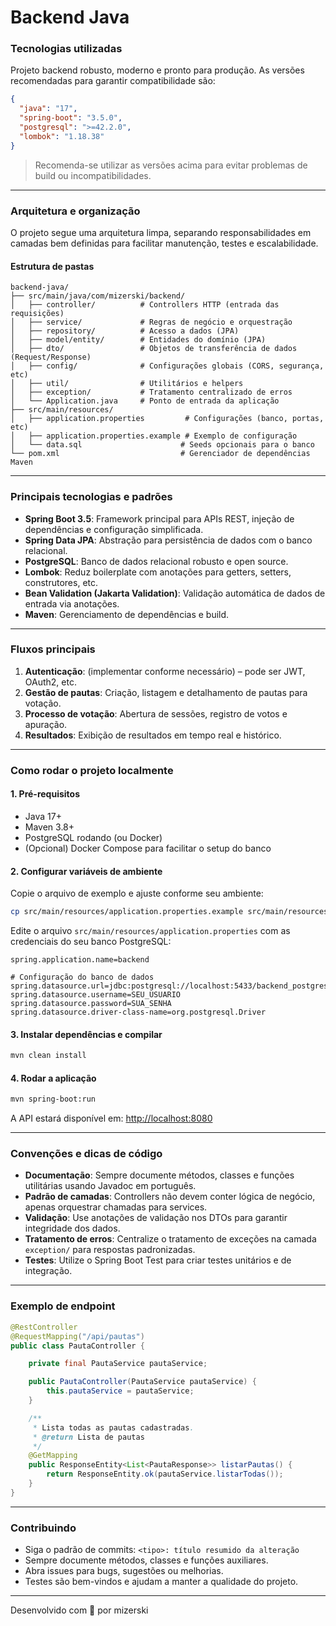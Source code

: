 # Backend Java

### Tecnologias utilizadas

Projeto backend robusto, moderno e pronto para produção. As versões recomendadas para garantir compatibilidade são:

```json
{
  "java": "17",
  "spring-boot": "3.5.0",
  "postgresql": ">=42.2.0",
  "lombok": "1.18.38"
}
```

> Recomenda-se utilizar as versões acima para evitar problemas de build ou incompatibilidades.

---

### Arquitetura e organização

O projeto segue uma arquitetura limpa, separando responsabilidades em camadas bem definidas para facilitar manutenção, testes e escalabilidade.

#### Estrutura de pastas

```
backend-java/
├── src/main/java/com/mizerski/backend/
│   ├── controller/          # Controllers HTTP (entrada das requisições)
│   ├── service/             # Regras de negócio e orquestração
│   ├── repository/          # Acesso a dados (JPA)
│   ├── model/entity/        # Entidades do domínio (JPA)
│   ├── dto/                 # Objetos de transferência de dados (Request/Response)
│   ├── config/              # Configurações globais (CORS, segurança, etc)
│   ├── util/                # Utilitários e helpers
│   ├── exception/           # Tratamento centralizado de erros
│   └── Application.java     # Ponto de entrada da aplicação
├── src/main/resources/
│   ├── application.properties         # Configurações (banco, portas, etc)
│   ├── application.properties.example # Exemplo de configuração
│   └── data.sql                      # Seeds opcionais para o banco
└── pom.xml                           # Gerenciador de dependências Maven
```

---

### Principais tecnologias e padrões

- **Spring Boot 3.5**: Framework principal para APIs REST, injeção de dependências e configuração simplificada.
- **Spring Data JPA**: Abstração para persistência de dados com o banco relacional.
- **PostgreSQL**: Banco de dados relacional robusto e open source.
- **Lombok**: Reduz boilerplate com anotações para getters, setters, construtores, etc.
- **Bean Validation (Jakarta Validation)**: Validação automática de dados de entrada via anotações.
- **Maven**: Gerenciamento de dependências e build.

---

### Fluxos principais

1. **Autenticação**: (implementar conforme necessário) – pode ser JWT, OAuth2, etc.
2. **Gestão de pautas**: Criação, listagem e detalhamento de pautas para votação.
3. **Processo de votação**: Abertura de sessões, registro de votos e apuração.
4. **Resultados**: Exibição de resultados em tempo real e histórico.

---

### Como rodar o projeto localmente

#### 1. Pré-requisitos

- Java 17+
- Maven 3.8+
- PostgreSQL rodando (ou Docker)
- (Opcional) Docker Compose para facilitar o setup do banco

#### 2. Configurar variáveis de ambiente

Copie o arquivo de exemplo e ajuste conforme seu ambiente:

```bash
cp src/main/resources/application.properties.example src/main/resources/application.properties
```

Edite o arquivo `src/main/resources/application.properties` com as credenciais do seu banco PostgreSQL:

```properties
spring.application.name=backend

# Configuração do banco de dados
spring.datasource.url=jdbc:postgresql://localhost:5433/backend_postgres
spring.datasource.username=SEU_USUARIO
spring.datasource.password=SUA_SENHA
spring.datasource.driver-class-name=org.postgresql.Driver
```

#### 3. Instalar dependências e compilar

```bash
mvn clean install
```

#### 4. Rodar a aplicação

```bash
mvn spring-boot:run
```

A API estará disponível em: [http://localhost:8080](http://localhost:8080)

---

### Convenções e dicas de código

- **Documentação**: Sempre documente métodos, classes e funções utilitárias usando Javadoc em português.
- **Padrão de camadas**: Controllers não devem conter lógica de negócio, apenas orquestrar chamadas para services.
- **Validação**: Use anotações de validação nos DTOs para garantir integridade dos dados.
- **Tratamento de erros**: Centralize o tratamento de exceções na camada `exception/` para respostas padronizadas.
- **Testes**: Utilize o Spring Boot Test para criar testes unitários e de integração.

---

### Exemplo de endpoint

```java
@RestController
@RequestMapping("/api/pautas")
public class PautaController {

    private final PautaService pautaService;

    public PautaController(PautaService pautaService) {
        this.pautaService = pautaService;
    }

    /**
     * Lista todas as pautas cadastradas.
     * @return Lista de pautas
     */
    @GetMapping
    public ResponseEntity<List<PautaResponse>> listarPautas() {
        return ResponseEntity.ok(pautaService.listarTodas());
    }
}
```

---

### Contribuindo

- Siga o padrão de commits: `<tipo>: título resumido da alteração`
- Sempre documente métodos, classes e funções auxiliares.
- Abra issues para bugs, sugestões ou melhorias.
- Testes são bem-vindos e ajudam a manter a qualidade do projeto.

---

Desenvolvido com 💙 por mizerski
